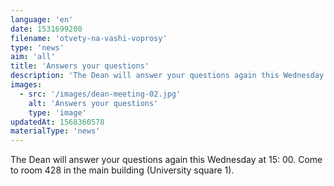 ```yaml
---
language: 'en'
date: 1531699200
filename: 'otvety-na-vashi-voprosy'
type: 'news'
aim: 'all'
title: 'Answers your questions'
description: 'The Dean will answer your questions again this Wednesday at 15:00....'
images:
  - src: '/images/dean-meeting-02.jpg'
    alt: 'Answers your questions'
    type: 'image'
updatedAt: 1568360578
materialType: 'news'
---
```

The Dean will answer your questions again this Wednesday at 15: 00. Come to room 428 in the main building (University square 1).
